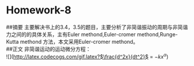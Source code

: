 # Homework-8  
##摘要
主要解决书上的3.4，3.5的题目，主要分析了非简谐振动的周期与非简谐力之间的的具体关系，主有Euler methond,Euler-cromer methond,Runge-Kutta methond
方法，本文采用Euler-cromer methond。  
##正文
非简谐运动的运动微分方程：  
![](http://latex.codecogs.com/gif.latex?$\frac{d^2x}{dt^2}$ = $- kx^\alpha$)
